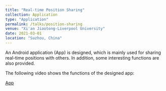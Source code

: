 ```yaml
---
title: "Real-time Position Sharing"
collection: Application
type: "Application"
permalink: /talks/position-sharing
venue: "Xi'an Jiaotong-Liverpool University"
date: 2021-03-01
location: "Suzhou, China"
---
```


An Android application (App) is designed, which is mainly used for sharing real-time positions with others. In addition, some interesting functions are also provided.

The following video shows the functions of the designed app:

[App](https://drive.google.com/file/d/1YWiFQCBPi4qLiThqvDnecJnMT1Mq4wmi/view?usp=sharing)

